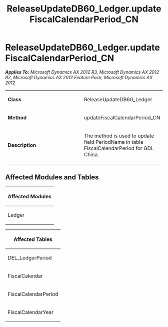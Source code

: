 ﻿---
title: ReleaseUpdateDB60_Ledger.updateFiscalCalendarPeriod_CN
TOCTitle: ReleaseUpdateDB60_Ledger.updateFiscalCalendarPeriod_CN
ms:assetid: b0cb7a97-cdc5-97bc-1539-c3abeeb5821b
ms:mtpsurl: https://msdn.microsoft.com/en-us/library/JJ736884(v=AX.60)
ms:contentKeyID: 49710569
ms.date: 05/18/2015
mtps_version: v=AX.60
---

# ReleaseUpdateDB60\_Ledger.updateFiscalCalendarPeriod\_CN 


_**Applies To:** Microsoft Dynamics AX 2012 R3, Microsoft Dynamics AX 2012 R2, Microsoft Dynamics AX 2012 Feature Pack, Microsoft Dynamics AX 2012_

<table>
<colgroup>
<col style="width: 50%" />
<col style="width: 50%" />
</colgroup>
<tbody>
<tr class="odd">
<td><p><strong>Class</strong></p></td>
<td><p>ReleaseUpdateDB60_Ledger</p></td>
</tr>
<tr class="even">
<td><p><strong>Method</strong></p></td>
<td><p>updateFiscalCalendarPeriod_CN</p></td>
</tr>
<tr class="odd">
<td><p><strong>Description</strong></p></td>
<td><p>The method is used to update field PeriodName in table FiscalCalendarPeriod for GDL China.</p></td>
</tr>
</tbody>
</table>


## Affected Modules and Tables

<table>
<colgroup>
<col style="width: 100%" />
</colgroup>
<thead>
<tr class="header">
<th><p>Affected Modules</p></th>
</tr>
</thead>
<tbody>
<tr class="odd">
<td><p>Ledger</p></td>
</tr>
</tbody>
</table>


<table>
<colgroup>
<col style="width: 100%" />
</colgroup>
<thead>
<tr class="header">
<th><p>Affected Tables</p></th>
</tr>
</thead>
<tbody>
<tr class="odd">
<td><p>DEL_LedgerPeriod</p></td>
</tr>
<tr class="even">
<td><p>FiscalCalendar</p></td>
</tr>
<tr class="odd">
<td><p>FiscalCalendarPeriod</p></td>
</tr>
<tr class="even">
<td><p>FiscalCalendarYear</p></td>
</tr>
</tbody>
</table>

  


